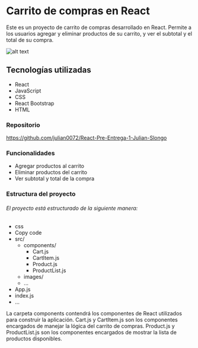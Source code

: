 # Carrito de compras en React

Este es un proyecto de carrito de compras desarrollado en React. Permite a los usuarios agregar y eliminar productos de su carrito, y ver el subtotal y el total de su compra.

![alt text](https://encrypted-tbn0.gstatic.com/images?q=tbn:ANd9GcQc2Y2gmQB5zuaBd1AfN_AyEgoTgxPF65i7GwlvrbnnP_RUlubieG19WFnonCtS4ZfAox4&usqp=CAU)

## Tecnologías utilizadas

- React
- JavaScript
- CSS
- React Bootstrap
- HTML

### Repositorio

https://github.com/julian0072/React-Pre-Entrega-1-Julian-Slongo

### Funcionalidades

- Agregar productos al carrito
- Eliminar productos del carrito
- Ver subtotal y total de la compra

### Estructura del proyecto

###### El proyecto está estructurado de la siguiente manera:

- css
- Copy code
- src/
  - components/
    - Cart.js
    - CartItem.js
    - Product.js
    - ProductList.js
  - images/
  - ...
- App.js
- index.js
- ...

La carpeta components contendrá los componentes de React utilizados para construir la aplicación. Cart.js y CartItem.js son los componentes encargados de manejar la lógica del carrito de compras. Product.js y ProductList.js son los componentes encargados de mostrar la lista de productos disponibles.
